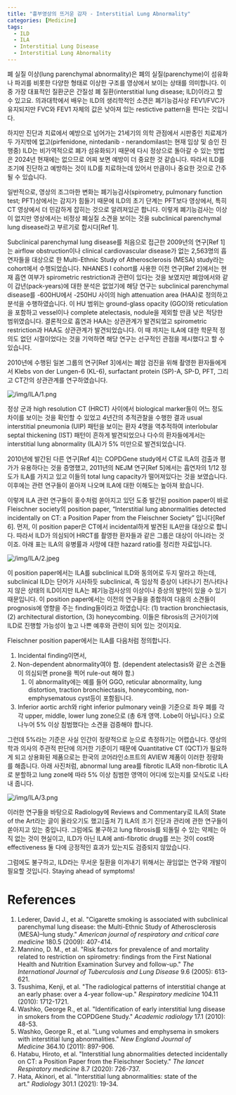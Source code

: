 ```yaml
---
title: "흉부영상의 뜨거운 감자 - Interstitial Lung Abnormality"
categories: [Medicine]
tags:
  - ILD
  - ILA
  - Interstitial Lung Disease
  - Interstitial Lung Abnormality
---
```


폐 실질 이상(lung parenchymal abnormality)은 폐의 실질(parenchyme)이 섬유화나 파괴를 비롯한 다양한 형태로 이상한 구조를 영상에서 보이는 상태를 의미합니다. 이 중 가장 대표적인 질환군은 간질성 폐 질환(interstitial lung disease; ILD)이라고 할 수 있고요. 의과대학에서 배우는 ILD의 생리학적인 소견은 폐기능검사상 FEV1/FVC가 유지되지만 FVC와 FEV1 자체의 값은 낮아져 있는 restictive pattern을 띈다는 것입니다.

하지만 진단과 치료에서 예방으로 넘어가는 21세기의 의학 관점에서 시판중인 치료제가 두 가지밖에 없고(pirfenidone, nintedanib - nerandomilast는 현재 임상 및 승인 진행중) ILD는 비가역적으로 폐가 섬유화되기 때문에 다시 정상으로 돌아갈 수 있는 방법은 2024년 현재에는 없으므로 어찌 보면 예방이 더 중요한 것 같습니다. 따라서 ILD를 조기에 진단하고 예방하는 것이 ILD를 치료하는데 있어서 만큼이나 중요한 것으로 간주될 수 있습니다.

일반적으로, 영상의 조그마한 변화는 폐기능검사(spirometry, pulmonary function test; PFT)상에서는 감지가 힘들기 때문에 ILD의 초기 단계는 PFT보다 영상에서, 특히 CT 영상에서 더 민감하게 잡히는 것으로 알려져있곤 합니다. 이렇게 폐기능검사는 이상이 없지만 영상에서는 비정상 폐실질 소견을 보이는 것을 subclinical parenchymal lung disease라고 부르기로 합시다[Ref 1].

Subclinical parenchymal lung disease를 처음으로 접근한 2009년의 연구[Ref 1]는 airflow obstruction이나 clinical cardiovascular disease가 없는 2,563명의 흡연자들을 대상으로 한 Multi-Ethnic Study of Atherosclerosis (MESA) study라는 cohort에서 수행되었습니다. NHANES I cohort를 사용한 이전 연구[Ref 2]에서는 현재 흡연 여부가 spirometric restriction과 관련이 있다는 것을 보였지만 폐암에서와 같이 갑년(pack-years)에 대한 분석은 없었기에 해당 연구는 subclinical parenchymal disease를 -600HU에서 -250HU 사이의 high attenuation area (HAA)로 정의하고 분석을 수행하였습니다. 이 HU 범위는 ground-glass opacity (GGO)와 reticulation을 포함하고 vessel이나 complete atelectasis, nodule을 제외할 만큼 낮은 적당한 범위였습니다. 결론적으로 흡연과 HAA는 상관관계가 발견되었고 spirometric restriction과 HAA도 상관관계가 발견되었습니다. 이 때 까지는 ILA에 대한 학문적 정의도 없던 시절이었다는 것을 기억하면 해당 연구는 선구적인 관점을 제시했다고 할 수 있습니다.

2010년에 수행된 일본 그룹의 연구[Ref 3]에서는 폐암 검진을 위해 촬영한 환자들에게서 Klebs von der Lungen-6 (KL-6), surfactant protein (SP)-A, SP-D, PFT, 그리고 CT간의 상관관계를 연구하였습니다. 

![/img/ILA/1.png](/ILA/1.png)

정상 군과 high resolution CT (HRCT) 사이에서 biological marker들이 어느 정도 차이를 보이는 것을 확인할 수 있었고 4년간의 추적관찰을 수행한 결과 usual interstitial pneumonia (UIP) 패턴을 보이는 환자 4명을 역추적하여 interlobular septal thickening (IST) 패턴이 흔하게 발견되었으나 다수의 환자들에게서는 interstitial lung abnormality (ILA)가 5% 미만으로 발견되었습니다.

2010년에 발간된 다른 연구[Ref 4]는 COPDGene study에서 CT로 ILA의 검출과 평가가 유용하다는 것을 증명했고, 2011년의 NEJM 연구[Ref 5]에서는 흡연자의 1/12 정도가 ILA를 가지고 있고 이들의 total lung capacity가 떨어져있다는 것을 보였습니다. 이후에는 관련 연구들이 쏟아져 나오며 ILA에 대한 이해도는 높아져 왔습니다.

이렇게 ILA 관련 연구들이 홍수처럼 쏟아지고 있던 도중 발간된 position paper이 바로 Fleischner society의 position paper, “Interstitial lung abnormalities detected incidentally on CT: a Position Paper from the Fleischner Society” 입니다[Ref 6]. 먼저, 이 position paper은 CT에서 incidental하게 발견된 ILA만을 대상으로 합니다. 따라서 ILD가 의심되어 HRCT를 촬영한 환자들과 같은 그룹은 대상이 아니라는 것이죠. 아래 표는 ILA의 유병률과 사망에 대한 hazard ratio를 정리한 자료입니다.

![/img/ILA/2.jpeg](/ILA/2.jpeg)

이 position paper에서는 ILA를 subclinical ILD와 동의어로 두지 말라고 하는데, subclinical ILD는 단어가 시사하듯 subclinical, 즉 임상적 증상이 나타나기 전/나타나지 않은 상태의 ILD이지만 ILA는 폐기능검사상의 이상이나 증상의 발현이 있을 수 있기 때문입니다. 이 position paper에서는 이전의 연구들을 종합하여 다음의 소견들이 prognosis에 영향을 주는 finding들이라고 하였습니다: (1) traction bronchiectasis, (2) architectural distortion, (3) honeycombing. 이들은 fibrosis의 근거이기에 ILD로 진행할 가능성이 높고 나쁜 예후와 관련이 되어 있는 것이지요.

Fleischner position paper에서는 ILA를 다음처럼 정의합니다.

1. Incidental finding이면서,
2. Non-dependent abnormality여야 함. (dependent atelectasis와 같은 소견들이 의심되면 prone을 찍어 rule-out 해야 함.)
    1. 이 abnormality에는 예를 들어 GGO, reticular abnormality, lung distortion, traction bronchiectasis, honeycombing, non-emphysematous cyst등이 포함됩니다.
3. Inferior aortic arch와 right inferior pulmonary vein을 기준으로 좌우 폐를 각각 upper, middle, lower lung zone으로 (총 6개 영역. Lobe이 아닙니다.) 으로 나누어 5% 이상 침범했다는 소견을 검증해야 합니다.

그런데 5%라는 기준은 사실 인간이 정량적으로 눈으로 측정하기는 어렵습니다. 영상의학과 의사의 주관적 판단에 의거한 기준이기 때문에 Quantitative CT (QCT)가 필요하게 되고 상용화된 제품으로는 한국의 코어라인소프트의 AVIEW 제품이 이러한 정량화를 해줍니다. 아래 사진처럼, abnormal lung area를 fibrotic ILA와 non-fibrotic ILA로 분할하고 lung zone에 따라 5% 이상 침범한 영역이 어디에 있는지를 모식도로 나타내 줍니다.

![/img/ILA/3.png](/ILA/3.png)

이러한 연구들을 바탕으로 Radiology에 Reviews and Commentary로 ILA의 State of the Art라는 글이 올라오기도 했고[출처 7] ILA의 조기 진단과 관리에 관한 연구들이 쏟아지고 있는 중입니다. 그럼에도 불구하고 lung fibrosis를 되돌릴 수 있는 약제는 아직 없는 것이 현실이고, ILD가 아닌 ILA에 anti-fibrotic drug를 쓰는 것이 cost와 effectiveness 둘 다에 긍정적인 효과가 있는지도 검증되지 않았습니다.

그럼에도 불구하고, ILD라는 무서운 질환을 이겨내기 위해서는 끊임없는 연구와 개발이 필요할 것입니다. Staying ahead of symptoms!

# References

1. Lederer, David J., et al. "Cigarette smoking is associated with subclinical parenchymal lung disease: the Multi-Ethnic Study of Atherosclerosis (MESA)–lung study." *American journal of respiratory and critical care medicine* 180.5 (2009): 407-414.
2. Mannino, D. M., et al. "Risk factors for prevalence of and mortality related to restriction on spirometry: findings from the First National Health and Nutrition Examination Survey and follow-up." *The International Journal of Tuberculosis and Lung Disease* 9.6 (2005): 613-621.
3. Tsushima, Kenji, et al. "The radiological patterns of interstitial change at an early phase: over a 4-year follow-up." *Respiratory medicine* 104.11 (2010): 1712-1721.
4. Washko, George R., et al. "Identification of early interstitial lung disease in smokers from the COPDGene Study." *Academic radiology* 17.1 (2010): 48-53.
5. Washko, George R., et al. "Lung volumes and emphysema in smokers with interstitial lung abnormalities." *New England Journal of Medicine* 364.10 (2011): 897-906.
6. Hatabu, Hiroto, et al. "Interstitial lung abnormalities detected incidentally on CT: a Position Paper from the Fleischner Society." *The lancet Respiratory medicine* 8.7 (2020): 726-737.
7. Hata, Akinori, et al. "Interstitial lung abnormalities: state of the art." *Radiology* 301.1 (2021): 19-34.

